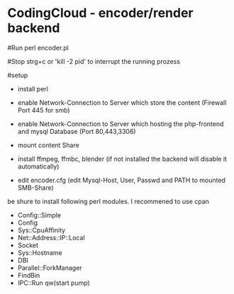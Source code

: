 # CodingCloud - encoder/render backend

#Run
perl encoder.pl

#Stop
strg+c  or 'kill -2 pid' to interrupt the running prozess

#setup

- install perl
- enable Network-Connection to Server which store the content (Firewall Port 445 for smb)
- enable Network-Connection to Server which hosting the php-frontend and mysql Database (Port 80,443,3306)

- mount content Share 
- install ffmpeg, ffmbc, blender (if not installed the backend will disable it automatically)
- edit encoder.cfg (edit Mysql-Host, User, Passwd and PATH to mounted SMB-Share)



be shure to install following perl modules.
I recommened to use cpan

- Config::Simple
- Config
- Sys::CpuAffinity
- Net::Address::IP::Local
- Socket
- Sys::Hostname
- DBI
- Parallel::ForkManager
- FindBin
- IPC::Run qw(start pump)
